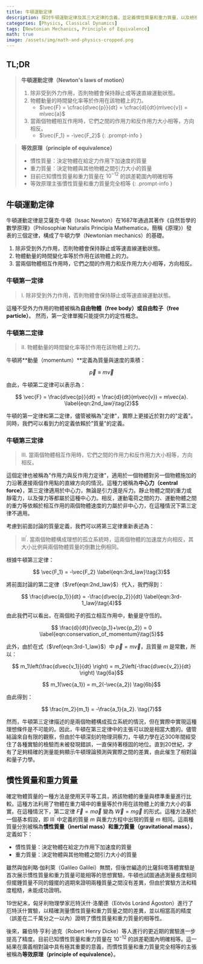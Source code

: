```yaml
---
title: 牛頓運動定律
description: 探討牛頓運動定律及其三大定律的含義，並定義慣性質量和重力質量，以及檢視等效原理在經典力學和後續的廣義相對論中的重要意義。
categories: [Physics, Classical Dynamics]
tags: [Newtonian Mechanics, Principle of Equivalence]
math: true
image: /assets/img/math-and-physics-cropped.png
---
```

## TL;DR
> **牛頓運動定律（Newton's laws of motion）**
> 1. 除非受到外力作用，否則物體會保持靜止或等速直線運動狀態。
> 2. 物體動量的時間變化率等於作用在該物體上的力。
>    - $\vec{F} = \cfrac{d\vec{p}}{dt} = \cfrac{d}{dt}(m\vec{v}) = m\vec{a}$
> 3. 當兩個物體相互作用時，它們之間的作用力和反作用力大小相等，方向相反。
>    - $\vec{F_1} = -\vec{F_2}$
{: .prompt-info }

> **等效原理（principle of equivalence）**
> - 慣性質量：決定物體在給定力作用下加速度的質量
> - 重力質量：決定物體與其他物體之間引力大小的質量
> - 目前已知慣性質量和重力質量在 $10^{-12}$ 的誤差範圍內明確相等
> - 等效原理主張慣性質量和重力質量完全相等
{: .prompt-info }

## 牛頓運動定律
牛頓運動定律是艾薩克·牛頓（Issac Newton）在1687年通過其著作《自然哲學的數學原理》（Philosophiæ Naturalis Principia Mathematica，簡稱《原理》）發表的三個定律，構成了牛頓力學（Newtonian mechanics）的基礎。

1. 除非受到外力作用，否則物體會保持靜止或等速直線運動狀態。
2. 物體動量的時間變化率等於作用在該物體上的力。
3. 當兩個物體相互作用時，它們之間的作用力和反作用力大小相等，方向相反。

### 牛頓第一定律
> I. 除非受到外力作用，否則物體會保持靜止或等速直線運動狀態。

這種不受外力作用的物體被稱為**自由物體（free body）**或**自由粒子（free particle）**。
然而，第一定律單獨只能提供力的定性概念。

### 牛頓第二定律
> II. 物體動量的時間變化率等於作用在該物體上的力。

牛頓將**動量（momentum）**定義為質量與速度的乘積：

$$ \vec{p} \equiv m\vec{v} \label{eqn:momentum}\tag{1}$$

由此，牛頓第二定律可以表示為：

$$ \vec{F} = \frac{d\vec{p}}{dt} = \frac{d}{dt}(m\vec{v}) = m\vec{a}. \label{eqn:2nd_law}\tag{2}$$

牛頓的第一定律和第二定律，儘管被稱為"定律"，實際上更接近於對力的"定義"。同時，我們可以看到力的定義依賴於"質量"的定義。

### 牛頓第三定律
> III. 當兩個物體相互作用時，它們之間的作用力和反作用力大小相等，方向相反。

這個定律也被稱為"作用力與反作用力定律"，適用於一個物體對另一個物體施加的力沿著連接兩個作用點的直線方向的情況。這種力被稱為**中心力（central force）**，第三定律適用於中心力，無論是引力還是斥力。靜止物體之間的重力或靜電力，以及彈力等都屬於這種中心力。相反，運動電荷之間的力、運動物體之間的重力等依賴於相互作用的兩個物體速度的力屬於非中心力，在這種情況下第三定律不適用。

考慮到前面討論的質量定義，我們可以將第三定律重新表述為：

> III$^\prime$. 當兩個物體構成理想的孤立系統時，這兩個物體的加速度方向相反，其大小比例與兩個物體質量的倒數比例相同。

根據牛頓第三定律：

$$ \vec{F_1} = -\vec{F_2} \label{eqn:3rd_law}\tag{3}$$

將前面討論的第二定律（$\ref{eqn:2nd_law}$）代入，我們得到：

$$ \frac{d\vec{p_1}}{dt} = -\frac{d\vec{p_2}}{dt} \label{eqn:3rd-1_law}\tag{4}$$

由此我們可以看出，在兩個粒子的孤立相互作用中，動量是守恆的。

$$ \frac{d}{dt}(\vec{p_1}+\vec{p_2}) = 0 \label{eqn:conservation_of_momentum}\tag{5}$$

此外，由於在式（$\ref{eqn:3rd-1_law}$）中 $\vec{p}=m\vec{v}$，且質量 $m$ 是常數，所以：

$$ m_1\left(\frac{d\vec{v_1}}{dt} \right) = m_2\left(-\frac{d\vec{v_2}}{dt} \right) \tag{6a}$$

$$ m_1(\vec{a_1}) = m_2(-\vec{a_2}) \tag{6b}$$

由此得到：

$$ \frac{m_2}{m_1} = -\frac{a_1}{a_2}. \tag{7}$$

然而，牛頓第三定律描述的是兩個物體構成孤立系統的情況，但在實際中實現這種理想條件是不可能的。因此，牛頓在第三定律中的主張可以說是相當大膽的。儘管結論來自有限的觀察，但由於牛頓深刻的物理洞察力，牛頓力學在近300年間經受住了各種實驗的檢驗而未被發現錯誤，一直保持著穩固的地位。直到20世紀，才有了足夠精確的測量能夠顯示牛頓理論預測與實際之間的差異，由此催生了相對論和量子力學。

## 慣性質量和重力質量
確定物體質量的一種方法是使用天平等工具，將該物體的重量與標準重量進行比較。這種方法利用了物體在重力場中的重量等於作用在該物體上的重力大小的事實。在這種情況下，第二定律 $\vec{F}=m\vec{a}$ 變為 $\vec{W}=m\vec{g}$ 的形式。這種方法基於一個基本假設，即 III$^\prime$ 中定義的質量 $m$ 與重力方程中出現的質量 $m$ 相同。這兩種質量分別被稱為**慣性質量（inertial mass）**和**重力質量（gravitational mass）**，定義如下：

- 慣性質量：決定物體在給定力作用下加速度的質量
- 重力質量：決定物體與其他物體之間引力大小的質量

雖然與伽利略·伽利萊（Galileo Galilei）無關，但後世編造的比薩斜塔落體實驗是首次展示慣性質量和重力質量可能相等的思想實驗。牛頓也試圖通過測量長度相同但擺錘質量不同的鐘擺的週期來證明兩種質量之間沒有差異，但由於實驗方法和精度粗糙，未能成功證明。

19世紀末，匈牙利物理學家厄特沃什·洛蘭德（Eötvös Loránd Ágoston）進行了厄特沃什實驗，以精確測量慣性質量和重力質量之間的差異，並以相當高的精度（誤差在二千萬分之一以內）證明了慣性質量和重力質量的相等性。

後來，羅伯特·亨利·迪克（Robert Henry Dicke）等人進行的更近期的實驗進一步提高了精度。目前已知慣性質量和重力質量在 $10^{-12}$ 的誤差範圍內明確相等。這一結果在廣義相對論中具有極其重要的意義，而慣性質量和重力質量完全相等的主張被稱為**等效原理（principle of equivalence）**。
